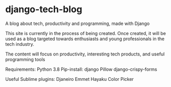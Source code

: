 # django-tech-blog
A blog about tech, productivity and programming, made with Django

This site is currently in the process of being created. Once created, it will be used as a blog targeted towards enthusiasts and young professionals in the tech industry. 

The content will focus on productivity, interesting tech products, and useful programming tools

Requirements:
  Python 3.8
  Pip-install:
    django
    Pillow
    django-crispy-forms
    
Useful Sublime plugins:
  Djaneiro
  Emmet
  Hayaku
  Color Picker
  
